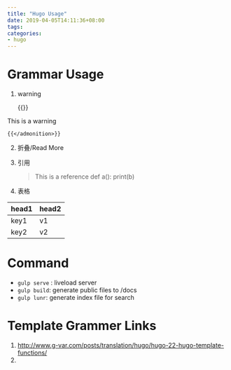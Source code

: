 ```yaml
---
title: "Hugo Usage"
date: 2019-04-05T14:11:36+08:00
tags:
categories:
- hugo
---
```



# Grammar Usage
1. warning

    {{<admonition type="warning">}}

This is a warning

    {{</admonition>}}


2. 折叠/Read More

    <!--more-->

3. 引用

    >This is a reference
    >       def a():
    >           print(b)
    >

4. 表格

| head1 | head2 |
| --- | --- |
| key1 | v1 |
| key2 | v2 |

# Command

- `gulp serve` : liveload server
- `gulp build`: generate public files to /docs
- `gulp lunr`: generate index file for search


# Template Grammer Links

1. http://www.g-var.com/posts/translation/hugo/hugo-22-hugo-template-functions/
2.
